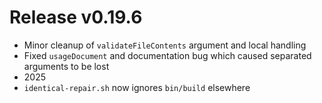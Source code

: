 # Release v0.19.6

- Minor cleanup of `validateFileContents` argument and local handling
- Fixed `usageDocument` and documentation bug which caused separated arguments to be lost
- 2025
- `identical-repair.sh` now ignores `bin/build` elsewhere
